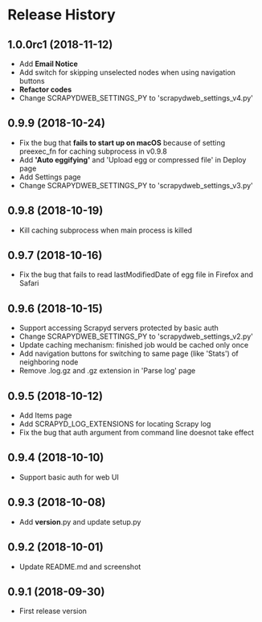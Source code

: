 Release History
===============
1.0.0rc1 (2018-11-12)
------------------
- Add **Email Notice**
- Add switch for skipping unselected nodes when using navigation buttons
- **Refactor codes**
- Change SCRAPYDWEB_SETTINGS_PY to 'scrapydweb_settings_v4.py'


0.9.9 (2018-10-24)
------------------
- Fix the bug that **fails to start up on macOS** because of setting preexec_fn for caching subprocess in v0.9.8
- Add **'Auto eggifying'** and 'Upload egg or compressed file' in Deploy page
- Add Settings page
- Change SCRAPYDWEB_SETTINGS_PY to 'scrapydweb_settings_v3.py'


0.9.8 (2018-10-19)
------------------
- Kill caching subprocess when main process is killed


0.9.7 (2018-10-16)
------------------
- Fix the bug that fails to read lastModifiedDate of egg file in Firefox and Safari


0.9.6 (2018-10-15)
------------------
- Support accessing Scrapyd servers protected by basic auth
- Change SCRAPYDWEB_SETTINGS_PY to 'scrapydweb_settings_v2.py'
- Update caching mechanism: finished job would be cached only once
- Add navigation buttons for switching to same page (like 'Stats') of neighboring node
- Remove .log.gz and .gz extension in 'Parse log' page


0.9.5 (2018-10-12)
------------------
- Add Items page
- Add SCRAPYD_LOG_EXTENSIONS for locating Scrapy log
- Fix the bug that auth argument from command line doesnot take effect


0.9.4 (2018-10-10)
------------------
- Support basic auth for web UI


0.9.3 (2018-10-08)
------------------
- Add __version__.py and update setup.py


0.9.2 (2018-10-01)
------------------
- Update README.md and screenshot


0.9.1 (2018-09-30)
------------------
- First release version
